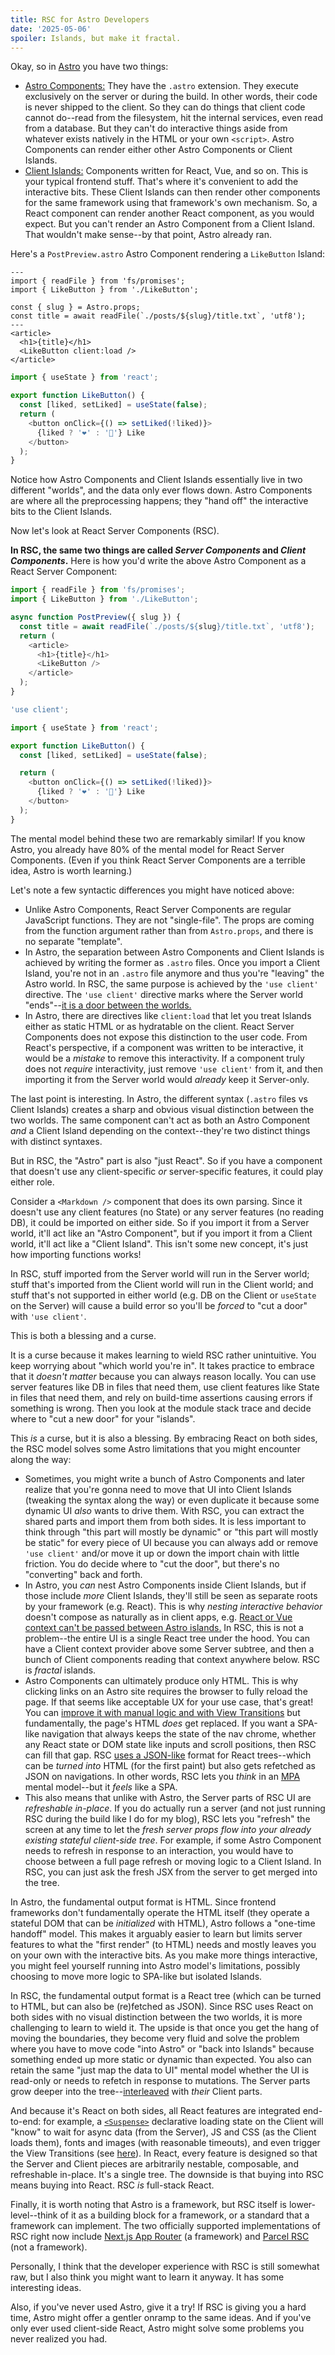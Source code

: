 ```yaml
---
title: RSC for Astro Developers
date: '2025-05-06'
spoiler: Islands, but make it fractal.
---
```


Okay, so in [Astro](https://docs.astro.build/en/getting-started/) you have two things:

* [Astro Components:](https://docs.astro.build/en/basics/astro-components/) They have the `.astro` extension. They execute exclusively on the server or during the build. In other words, their code is never shipped to the client. So they can do things that client code cannot do--read from the filesystem, hit the internal services, even read from a database. But they can't do interactive things aside from whatever exists natively in the HTML or your own `<script>`. Astro Components can render either other Astro Components or Client Islands.
* [Client Islands:](https://docs.astro.build/en/concepts/islands/) Components written for React, Vue, and so on. This is your typical frontend stuff. That's where it's convenient to add the interactive bits. These Client Islands can then render other components for the same framework using that framework's own mechanism. So, a React component can render another React component, as you would expect. But you can't render an Astro Component from a Client Island. That wouldn't make sense--by that point, Astro already ran.

Here's a `PostPreview.astro` Astro Component rendering a `LikeButton` Island:

<Server>

```astro
---
import { readFile } from 'fs/promises';
import { LikeButton } from './LikeButton';

const { slug } = Astro.props;
const title = await readFile(`./posts/${slug}/title.txt`, 'utf8');
---
<article>
  <h1>{title}</h1>
  <LikeButton client:load />
</article>
```

</Server>

<Client glued>

```js
import { useState } from 'react';

export function LikeButton() {
  const [liked, setLiked] = useState(false);
  return (
    <button onClick={() => setLiked(!liked)}>
      {liked ? '❤️' : '🤍'} Like
    </button>
  );
}
```

</Client>

Notice how Astro Components and Client Islands essentially live in two different "worlds", and the data only ever flows down. Astro Components are where all the preprocessing happens; they "hand off" the interactive bits to the Client Islands.

Now let's look at React Server Components (RSC).

**In RSC, the same two things are called *Server Components* and *Client Components*.** Here is how you'd write the above Astro Component as a React Server Component:

<Server>

```js {4}
import { readFile } from 'fs/promises';
import { LikeButton } from './LikeButton';

async function PostPreview({ slug }) {
  const title = await readFile(`./posts/${slug}/title.txt`, 'utf8');
  return (
    <article>
      <h1>{title}</h1>
      <LikeButton />
    </article>
  );
}
```

</Server>

<Client glued>

```js {1}
'use client';

import { useState } from 'react';

export function LikeButton() {
  const [liked, setLiked] = useState(false);

  return (
    <button onClick={() => setLiked(!liked)}>
      {liked ? '❤️' : '🤍'} Like
    </button>
  );
}
```

</Client>

The mental model behind these two are remarkably similar! If you know Astro, you already have 80% of the mental model for React Server Components. (Even if you think React Server Components are a terrible idea, Astro is worth learning.)

Let's note a few syntactic differences you might have noticed above:

- Unlike Astro Components, React Server Components are regular JavaScript functions. They are not "single-file". The props are coming from the function argument rather than from `Astro.props`, and there is no separate "template".
- In Astro, the separation between Astro Components and Client Islands is achieved by writing the former as `.astro` files. Once you import a Client Island, you're not in an `.astro` file anymore and thus you're "leaving" the Astro world. In RSC, the same purpose is achieved by the `'use client'` directive. The `'use client'` directive marks where the Server world "ends"--[it is a door between the worlds.](/what-does-use-client-do/#two-worlds-two-doors)
- In Astro, there are directives like `client:load` that let you treat Islands either as static HTML or as hydratable on the client. React Server Components does not expose this distinction to the user code. From React's perspective, if a component was written to be interactive, it would be a *mistake* to remove this interactivity. If a component truly does not *require* interactivity, just remove `'use client'` from it, and then importing it from the Server world would *already* keep it Server-only.

The last point is interesting. In Astro, the different syntax (`.astro` files vs Client Islands) creates a sharp and obvious visual distinction between the two worlds. The same component can't act as both an Astro Component *and* a Client Island depending on the context--they're two distinct things with distinct syntaxes.

But in RSC, the "Astro" part is also "just React". So if you have a component that doesn't use any client-specific *or* server-specific features, it could play either role.

Consider a `<Markdown />` component that does its own parsing. Since it doesn't use any client features (no State) or any server features (no reading DB), it could be imported on either side. So if you import it from a Server world, it'll act like an "Astro Component", but if you import it from a Client world, it'll act like a "Client Island". This isn't some new concept, it's just how importing functions works!

In RSC, stuff imported from the Server world will run in the Server world; stuff that's imported from the Client world will run in the Client world; and stuff that's not supported in either world (e.g. DB on the Client or `useState` on the Server) will cause a build error so you'll be *forced* to "cut a door" with `'use client'`.

This is both a blessing and a curse.

It is a curse because it makes learning to wield RSC rather unintuitive. You keep worrying about "which world you're in". It takes practice to embrace that it *doesn't matter* because you can always reason locally. You can use server features like DB in files that need them, use client features like State in files that need them, and rely on build-time assertions causing errors if something is wrong. Then you look at the module stack trace and decide where to "cut a new door" for your "islands".

This *is* a curse, but it is also a blessing. By embracing React on both sides, the RSC model solves some Astro limitations that you might encounter along the way:

- Sometimes, you might write a bunch of Astro Components and later realize that you're gonna need to move that UI into Client Islands (tweaking the syntax along the way) or even duplicate it because some dynamic UI *also* wants to drive them. With RSC, you can extract the shared parts and import them from both sides. It is less important to think through "this part will mostly be dynamic" or "this part will mostly be static" for every piece of UI because you can always add or remove `'use client'` and/or move it up or down the import chain with little friction. You do decide where to "cut the door", but there's no "converting" back and forth.
- In Astro, you *can* nest Astro Components inside Client Islands, but if those include *more* Client Islands, they'll still be seen as separate roots by your framework (e.g. React). This is why *nesting interactive behavior* doesn't compose as naturally as in client apps, e.g. [React or Vue context can't be passed between Astro islands.](https://docs.astro.build/en/recipes/sharing-state-islands/) In RSC, this is not a problem--the entire UI is a single React tree under the hood. You can have a Client context provider above some Server subtree, and then a bunch of Client components reading that context anywhere below. RSC is *fractal* islands.
- Astro Components can ultimately produce only HTML. This is why clicking links on an Astro site requires the browser to fully reload the page. If that seems like acceptable UX for your use case, that's great! You can [improve it with manual logic and with View Transitions](https://docs.astro.build/en/guides/view-transitions/) but fundamentally, the page's HTML *does* get replaced. If you want a SPA-like navigation that always keeps the state of the nav chrome, whether any React state or DOM state like inputs and scroll positions, then RSC can fill that gap. RSC [uses a JSON-like](/functional-html/#objects) format for React trees--which can be *turned into* HTML (for the first paint) but also gets refetched as JSON on navigations. In other words, RSC lets you *think* in an [MPA](https://docs.astro.build/en/concepts/why-astro/#server-first) mental model--but it *feels* like a SPA.
- This also means that unlike with Astro, the Server parts of RSC UI are *refreshable in-place*. If you do actually run a server (and not just running RSC during the build like I do for my blog), RSC lets you "refresh" the screen at any time to let the *fresh server props flow into your already existing stateful client-side tree*. For example, if some Astro Component needs to refresh in response to an interaction, you would have to choose between a full page refresh or moving logic to a Client Island. In RSC, you can just ask the fresh JSX from the server to get merged into the tree.

In Astro, the fundamental output format is HTML. Since frontend frameworks don't fundamentally operate the HTML itself (they operate a stateful DOM that can be *initialized* with HTML), Astro follows a "one-time handoff" model. This makes it arguably easier to learn but limits server features to what the "first render" (to HTML) needs and mostly leaves you on your own with the interactive bits. As you make more things interactive, you might feel yourself running into Astro model's limitations, possibly choosing to move more logic to SPA-like but isolated Islands.

In RSC, the fundamental output format is a React tree (which can be turned to HTML, but can also be (re)fetched as JSON). Since RSC uses React on both sides with no visual distinction between the two worlds, it is more challenging to learn to wield it. The upside is that once you get the hang of moving the boundaries, they become very fluid and solve the problem where you have to move code "into Astro" or "back into Islands" because something ended up more static or dynamic than expected. You also can retain the same "just map the data to UI" mental model whether the UI is read-only or needs to refetch in response to mutations. The Server parts grow deeper into the tree--[interleaved](/impossible-components/#a-sortable-list-of-previews) with *their* Client parts.

And because it's React on both sides, all React features are integrated end-to-end: for example, a [`<Suspense>`](https://react.dev/reference/react/Suspense) declarative loading state on the Client will "know" to wait for async data (from the Server), JS and CSS (as the Client loads them), fonts and images (with reasonable timeouts), and even trigger the View Transitions (see [here](https://react.dev/blog/2025/04/23/react-labs-view-transitions-activity-and-more#animating-suspense-boundaries)). In React, every feature is designed so that the Server and Client pieces are arbitrarily nestable, composable, and refreshable in-place. It's a single tree. The downside is that buying into RSC means buying into React. RSC *is* full-stack React.

Finally, it is worth noting that Astro is a framework, but RSC itself is lower-level--think of it as a building block for a framework, or a standard that a framework can implement. The two officially supported implementations of RSC right now include [Next.js App Router](https://nextjs.org/) (a framework) and [Parcel RSC](https://parceljs.org/recipes/rsc/) (not a framework).

Personally, I think that the developer experience with RSC is still somewhat raw, but I also think you might want to learn it anyway. It has some interesting ideas.

Also, if you've never used Astro, give it a try! If RSC is giving you a hard time, Astro might offer a gentler onramp to the same ideas. And if you've only ever used client-side React, Astro might solve some problems you never realized you had.
